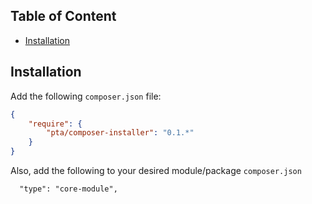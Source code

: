## Table of Content

* [Installation](#installation)

## Installation

Add the following `composer.json` file:

```json
{
    "require": {
        "pta/composer-installer": "0.1.*"
    }
}
```

Also, add the following to your desired module/package `composer.json`

```
  "type": "core-module",

```